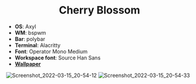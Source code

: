 
<h1 align="center">
    Cherry Blossom
</h1>

* **OS**: Axyl
* **WM**: bspwm
* **Bar**: polybar
* **Terminal**: Alacritty
* **Font**: Operator Mono Medium
* **Workspace font**: Source Han Sans
* **[Wallpaper](https://github.com/mariejie/Dotfiles-AxylOS-bspwm-2022/blob/main/.config/bspwm/wallpaper.jpg)**

![Screenshot_2022-03-15_20-54-12](https://user-images.githubusercontent.com/83217673/158393309-8cc05331-991c-4717-994b-55a2a2900fb7.png)
![Screenshot_2022-03-15_20-54-33](https://user-images.githubusercontent.com/83217673/158393337-fbd198e8-6464-4204-b9d3-23f94f0149f5.png)
